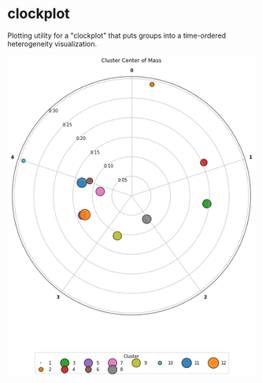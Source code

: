 # clockplot
Plotting utility for a "clockplot" that puts groups into a time-ordered heterogeneity visualization.

<img alt="A sample clockplot using the built-in lineardemo data" src="./img/demo.png" />
